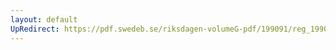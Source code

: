 ```yaml
---
layout: default
UpRedirect: https://pdf.swedeb.se/riksdagen-volumeG-pdf/199091/reg_199091/reg_199091_1170.pdf
---
```

